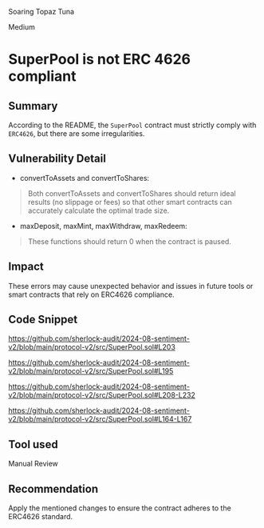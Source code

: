 Soaring Topaz Tuna

Medium

# SuperPool is not ERC 4626 compliant

## Summary

According to the README, the `SuperPool` contract must strictly comply with `ERC4626`, but there are some irregularities.

## Vulnerability Detail

* convertToAssets and convertToShares:

> Both convertToAssets and convertToShares should return ideal results (no slippage or fees) so that other smart contracts can accurately calculate the optimal trade size.

* maxDeposit, maxMint, maxWithdraw, maxRedeem:

> These functions should return 0 when the contract is paused.

## Impact

These errors may cause unexpected behavior and issues in future tools or smart contracts that rely on ERC4626 compliance.

## Code Snippet

https://github.com/sherlock-audit/2024-08-sentiment-v2/blob/main/protocol-v2/src/SuperPool.sol#L203

https://github.com/sherlock-audit/2024-08-sentiment-v2/blob/main/protocol-v2/src/SuperPool.sol#L195

https://github.com/sherlock-audit/2024-08-sentiment-v2/blob/main/protocol-v2/src/SuperPool.sol#L208-L232

https://github.com/sherlock-audit/2024-08-sentiment-v2/blob/main/protocol-v2/src/SuperPool.sol#L164-L167

## Tool used

Manual Review

## Recommendation

Apply the mentioned changes to ensure the contract adheres to the ERC4626 standard.